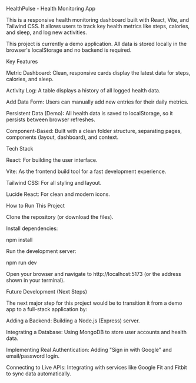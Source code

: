 HealthPulse - Health Monitoring App

This is a responsive health monitoring dashboard built with React, Vite, and Tailwind CSS. It allows users to track key health metrics like steps, calories, and sleep, and log new activities.

This project is currently a demo application. All data is stored locally in the browser's localStorage and no backend is required.

Key Features

Metric Dashboard: Clean, responsive cards display the latest data for steps, calories, and sleep.

Activity Log: A table displays a history of all logged health data.

Add Data Form: Users can manually add new entries for their daily metrics.

Persistent Data (Demo): All health data is saved to localStorage, so it persists between browser refreshes.

Component-Based: Built with a clean folder structure, separating pages, components (layout, dashboard), and context.

Tech Stack

React: For building the user interface.

Vite: As the frontend build tool for a fast development experience.

Tailwind CSS: For all styling and layout.

Lucide React: For clean and modern icons.

How to Run This Project

Clone the repository (or download the files).

Install dependencies:

npm install


Run the development server:

npm run dev


Open your browser and navigate to http://localhost:5173 (or the address shown in your terminal).

Future Development (Next Steps)

The next major step for this project would be to transition it from a demo app to a full-stack application by:

Adding a Backend: Building a Node.js (Express) server.

Integrating a Database: Using MongoDB to store user accounts and health data.

Implementing Real Authentication: Adding "Sign in with Google" and email/password login.

Connecting to Live APIs: Integrating with services like Google Fit and Fitbit to sync data automatically.